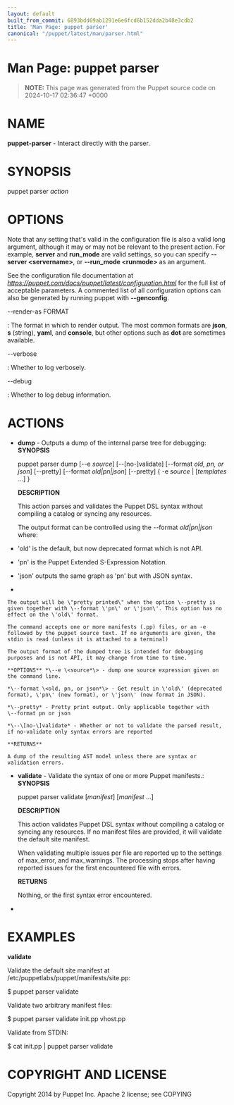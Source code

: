 ```yaml
---
layout: default
built_from_commit: 6893bdd69ab1291e6e6fcd6b152dda2b48e3cdb2
title: 'Man Page: puppet parser'
canonical: "/puppet/latest/man/parser.html"
---
```


# Man Page: puppet parser

> **NOTE:** This page was generated from the Puppet source code on 2024-10-17 02:36:47 +0000

NAME
====

**puppet-parser** - Interact directly with the parser.

SYNOPSIS
========

puppet parser *action*

OPTIONS
=======

Note that any setting that\'s valid in the configuration file is also a
valid long argument, although it may or may not be relevant to the
present action. For example, **server** and **run\_mode** are valid
settings, so you can specify **\--server \<servername\>**, or
**\--run\_mode \<runmode\>** as an argument.

See the configuration file documentation at
*https://puppet.com/docs/puppet/latest/configuration.html* for the full
list of acceptable parameters. A commented list of all configuration
options can also be generated by running puppet with **\--genconfig**.

\--render-as FORMAT

:   The format in which to render output. The most common formats are
    **json**, **s** (string), **yaml**, and **console**, but other
    options such as **dot** are sometimes available.

\--verbose

:   Whether to log verbosely.

\--debug

:   Whether to log debug information.

ACTIONS
=======

-   **dump** - Outputs a dump of the internal parse tree for debugging:
    **SYNOPSIS**

    puppet parser dump \[\--e *source*\] \[\--\[no-\]validate\]
    \[\--format *old, pn, or json*\] \[\--pretty\] \[\--format
    *old\|pn\|json*\] \[\--pretty\] { -e *source* \| \[*templates*
    \...\] }

    **DESCRIPTION**

    This action parses and validates the Puppet DSL syntax without
    compiling a catalog or syncing any resources.

    The output format can be controlled using the \--format
    *old\|pn\|json* where:

-   \'old\' is the default, but now deprecated format which is not API.

-   \'pn\' is the Puppet Extended S-Expression Notation.

-   \'json\' outputs the same graph as \'pn\' but with JSON syntax.

-   

    The output will be \"pretty printed\" when the option \--pretty is
    given together with \--format \'pn\' or \'json\'. This option has no
    effect on the \'old\' format.

    The command accepts one or more manifests (.pp) files, or an -e
    followed by the puppet source text. If no arguments are given, the
    stdin is read (unless it is attached to a terminal)

    The output format of the dumped tree is intended for debugging
    purposes and is not API, it may change from time to time.

    **OPTIONS** *\--e \<source*\> - dump one source expression given on
    the command line.

    *\--format \<old, pn, or json*\> - Get result in \'old\' (deprecated
    format), \'pn\' (new format), or \'json\' (new format in JSON).

    *\--pretty* - Pretty print output. Only applicable together with
    \--format pn or json

    *\--\[no-\]validate* - Whether or not to validate the parsed result,
    if no-validate only syntax errors are reported

    **RETURNS**

    A dump of the resulting AST model unless there are syntax or
    validation errors.

-   **validate** - Validate the syntax of one or more Puppet manifests.:
    **SYNOPSIS**

    puppet parser validate \[*manifest*\] \[*manifest* \...\]

    **DESCRIPTION**

    This action validates Puppet DSL syntax without compiling a catalog
    or syncing any resources. If no manifest files are provided, it will
    validate the default site manifest.

    When validating multiple issues per file are reported up to the
    settings of max\_error, and max\_warnings. The processing stops
    after having reported issues for the first encountered file with
    errors.

    **RETURNS**

    Nothing, or the first syntax error encountered.

-   

EXAMPLES
========

**validate**

Validate the default site manifest at
/etc/puppetlabs/puppet/manifests/site.pp:

\$ puppet parser validate

Validate two arbitrary manifest files:

\$ puppet parser validate init.pp vhost.pp

Validate from STDIN:

\$ cat init.pp \| puppet parser validate

COPYRIGHT AND LICENSE
=====================

Copyright 2014 by Puppet Inc. Apache 2 license; see COPYING
